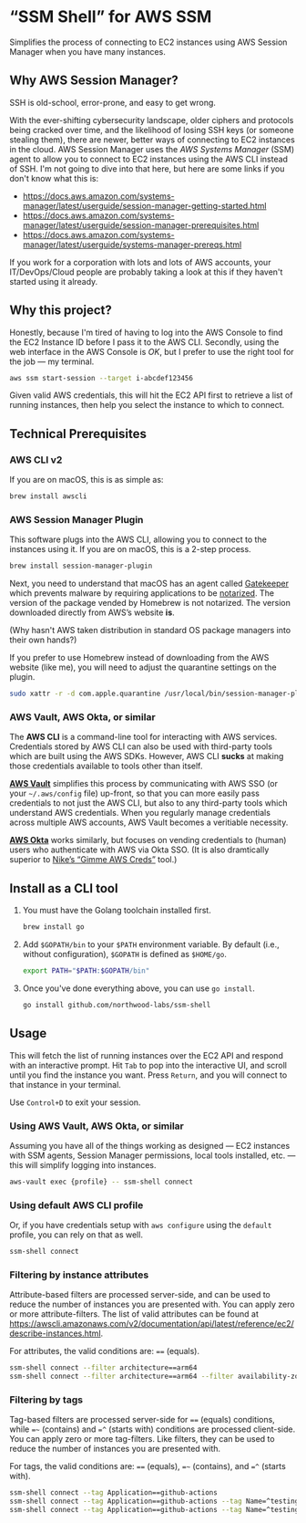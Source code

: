# “SSM Shell” for AWS SSM

Simplifies the process of connecting to EC2 instances using AWS Session Manager when you have many instances.

## Why AWS Session Manager?

SSH is old-school, error-prone, and easy to get wrong.

With the ever-shifting cybersecurity landscape, older ciphers and protocols being cracked over time, and the likelihood of losing SSH keys (or someone stealing them), there are newer, better ways of connecting to EC2 instances in the cloud. AWS Session Manager uses the _AWS Systems Manager_ (SSM) agent to allow you to connect to EC2 instances using the AWS CLI instead of SSH. I'm not going to dive into that here, but here are some links if you don't know what this is:

* <https://docs.aws.amazon.com/systems-manager/latest/userguide/session-manager-getting-started.html>
* <https://docs.aws.amazon.com/systems-manager/latest/userguide/session-manager-prerequisites.html>
* <https://docs.aws.amazon.com/systems-manager/latest/userguide/systems-manager-prereqs.html>

If you work for a corporation with lots and lots of AWS accounts, your IT/DevOps/Cloud people are probably taking a look at this if they haven't started using it already.

## Why this project?

Honestly, because I'm tired of having to log into the AWS Console to find the EC2 Instance ID before I pass it to the AWS CLI. Secondly, using the web interface in the AWS Console is _OK_, but I prefer to use the right tool for the job — my terminal.

```bash
aws ssm start-session --target i-abcdef123456
```

Given valid AWS credentials, this will hit the EC2 API first to retrieve a list of running instances, then help you select the instance to which to connect.

## Technical Prerequisites

### AWS CLI v2

If you are on macOS, this is as simple as:

```bash
brew install awscli
```

### AWS Session Manager Plugin

This software plugs into the AWS CLI, allowing you to connect to the instances using it. If you are on macOS, this is a 2-step process.

```bash
brew install session-manager-plugin
```

Next, you need to understand that macOS has an agent called [Gatekeeper](https://support.apple.com/en-us/HT202491) which prevents malware by requiring applications to be [notarized](https://developer.apple.com/news/?id=10032019a). The version of the package vended by Homebrew is not notarized. The version downloaded directly from AWS’s website **is**.

(Why hasn't AWS taken distribution in standard OS package managers into their own hands?)

If you prefer to use Homebrew instead of downloading from the AWS website (like me), you will need to adjust the quarantine settings on the plugin.

```bash
sudo xattr -r -d com.apple.quarantine /usr/local/bin/session-manager-plugin
```

### AWS Vault, AWS Okta, or similar

The **AWS CLI** is a command-line tool for interacting with AWS services. Credentials stored by AWS CLI can also be used with third-party tools which are built using the AWS SDKs. However, AWS CLI **sucks** at making those credentials available to tools other than itself.

[**AWS Vault**](https://github.com/99designs/aws-vault) simplifies this process by communicating with AWS SSO (or your `~/.aws/config` file) up-front, so that you can more easily pass credentials to not just the AWS CLI, but also to any third-party tools which understand AWS credentials. When you regularly manage credentials across multiple AWS accounts, AWS Vault becomes a veritiable necessity.

[**AWS Okta**](https://github.com/fiveai/aws-okta) works similarly, but focuses on vending credentials to (human) users who authenticate with AWS via Okta SSO. (It is also dramtically superior to [Nike’s “Gimme AWS Creds”](https://github.com/Nike-Inc/gimme-aws-creds) tool.)

## Install as a CLI tool

1. You must have the Golang toolchain installed first.

    ```bash
    brew install go
    ```

1. Add `$GOPATH/bin` to your `$PATH` environment variable. By default (i.e., without configuration), `$GOPATH` is defined as `$HOME/go`.

    ```bash
    export PATH="$PATH:$GOPATH/bin"
    ```

1. Once you've done everything above, you can use `go install`.

    ```bash
    go install github.com/northwood-labs/ssm-shell
    ```

## Usage

This will fetch the list of running instances over the EC2 API and respond with an interactive prompt. Hit `Tab` to pop into the interactive UI, and scroll until you find the instance you want. Press `Return`, and you will connect to that instance in your terminal.

Use `Control+D` to exit your session.

### Using AWS Vault, AWS Okta, or similar

Assuming you have all of the things working as designed — EC2 instances with SSM agents, Session Manager permissions, local tools installed, etc. — this will simplify logging into instances.

```bash
aws-vault exec {profile} -- ssm-shell connect
```

### Using default AWS CLI profile

Or, if you have credentials setup with `aws configure` using the `default` profile, you can rely on that as well.

```bash
ssm-shell connect
```

### Filtering by instance attributes

Attribute-based filters are processed server-side, and can be used to reduce the number of instances you are presented with. You can apply zero or more attribute-filters. The list of valid attributes can be found at <https://awscli.amazonaws.com/v2/documentation/api/latest/reference/ec2/describe-instances.html>.

For attributes, the valid conditions are: `==` (equals).

```bash
ssm-shell connect --filter architecture==arm64
ssm-shell connect --filter architecture==arm64 --filter availability-zone==us-west-2b
```

### Filtering by tags

Tag-based filters are processed server-side for `==` (equals) conditions, while `=~` (contains) and `=^` (starts with) conditions are processed client-side. You can apply zero or more tag-filters. Like filters, they can be used to reduce the number of instances you are presented with.

For tags, the valid conditions are: `==` (equals), `=~` (contains), and `=^` (starts with).

```bash
ssm-shell connect --tag Application==github-actions
ssm-shell connect --tag Application==github-actions --tag Name=^testing
ssm-shell connect --tag Application==github-actions --tag Name=^testing --tag Name=~amzn2
```
